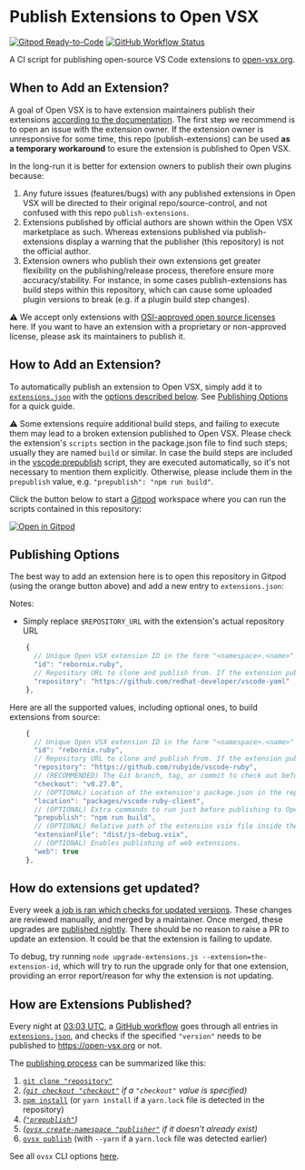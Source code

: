 # Publish Extensions to Open VSX

[![Gitpod Ready-to-Code](https://img.shields.io/badge/Gitpod-ready--to--code-908a85?logo=gitpod)](https://gitpod.io/#https://github.com/open-vsx/publish-extensions)
[![GitHub Workflow Status](https://github.com/open-vsx/publish-extensions/workflows/Publish%20extensions%20to%20open-vsx.org/badge.svg)](https://github.com/open-vsx/publish-extensions/actions?query=workflow%3A%22Publish+extensions+to+open-vsx.org%22)

A CI script for publishing open-source VS Code extensions to [open-vsx.org](https://open-vsx.org).

## When to Add an Extension?

A goal of Open VSX is to have extension maintainers publish their extensions [according to the documentation](https://github.com/eclipse/openvsx/wiki/Publishing-Extensions). The first step we recommend is to open an issue with the extension owner. If the extension owner is unresponsive for some time, this repo (publish-extensions) can be used **as a temporary workaround** to esure the extension is published to Open VSX.

In the long-run it is better for extension owners to publish their own plugins because:

1. Any future issues (features/bugs) with any published extensions in Open VSX will be directed to their original repo/source-control, and not confused with this repo `publish-extensions`.
1. Extensions published by official authors are shown within the Open VSX marketplace as such. Whereas extensions published via publish-extensions display a warning that the publisher (this repository) is not the official author.
1. Extension owners who publish their own extensions get greater flexibility on the publishing/release process, therefore ensure more accuracy/stability. For instance, in some cases publish-extensions has build steps within this repository, which can cause some uploaded plugin versions to break (e.g. if a plugin build step changes).

⚠️ We accept only extensions with [OSI-approved open source licenses](https://opensource.org/licenses) here. If you want to have an extension with a proprietary or non-approved license, please ask its maintainers to publish it.

## How to Add an Extension?

To automatically publish an extension to Open VSX, simply add it to [`extensions.json`](./extensions.json) with the [options described below](#publishing-options). See [Publishing Options](#publishing-options) for a quick guide.

⚠️ Some extensions require additional build steps, and failing to execute them may lead to a broken extension published to Open VSX. Please check the extension's `scripts` section in the package.json file to find such steps; usually they are named `build` or similar. In case the build steps are included in the [vscode:prepublish](https://code.visualstudio.com/api/working-with-extensions/publishing-extension#prepublish-step) script, they are executed automatically, so it's not necessary to mention them explicitly. Otherwise, please include them in the `prepublish` value, e.g. `"prepublish": "npm run build"`.

Click the button below to start a [Gitpod](https://gitpod.io) workspace where you can run the scripts contained in this repository:

[![Open in Gitpod](https://gitpod.io/button/open-in-gitpod.svg)](https://gitpod.io/#https://github.com/open-vsx/publish-extensions)

## Publishing Options

The best way to add an extension here is to open this repository in Gitpod (using the orange button above) and add a new entry to `extensions.json`:

Notes:
- Simply replace `$REPOSITORY_URL` with the extension's actual repository URL

```js
    {
      // Unique Open VSX extension ID in the form "<namespace>.<name>"
      "id": "rebornix.ruby",
      // Repository URL to clone and publish from. If the extension publishes `.vsix` files as release artifacts, this will determine the repo to fetch the releases from.
      "repository": "https://github.com/redhat-developer/vscode-yaml"
    },
```

Here are all the supported values, including optional ones, to build extensions from source:

```js
    {
      // Unique Open VSX extension ID in the form "<namespace>.<name>"
      "id": "rebornix.ruby",
      // Repository URL to clone and publish from. If the extension publishes `.vsix` files as release artifacts, this will determine the repo to fetch the releases from.
      "repository": "https://github.com/rubyide/vscode-ruby",
      // (RECOMMENDED) The Git branch, tag, or commit to check out before publishing (defaults to the repository's default branch)
      "checkout": "v0.27.0",
      // (OPTIONAL) Location of the extension's package.json in the repository (defaults to the repository's root directory)
      "location": "packages/vscode-ruby-client",
      // (OPTIONAL) Extra commands to run just before publishing to Open VSX (i.e. after "yarn/npm install", but before "vscode:prepublish")
      "prepublish": "npm run build",
      // (OPTIONAL) Relative path of the extension vsix file inside the git repo (i.e. when it is built by prepublish commands
      "extensionFile": "dist/js-debug.vsix",
      // (OPTIONAL) Enables publishing of web extensions.
      "web": true
    },
```

## How do extensions get updated?

Every week [a job is ran which checks for updated versions][upgrade-extensions-job]. These changes are reviewed manually, and merged by a maintainer. Once merged, these upgrades are [published nightly][publish-extensions-job]. There should be no reason to raise a PR to update an extension. It could be that the extension is failing to update.

To debug, try running `node upgrade-extensions.js --extension=the-extension-id`, which will try to run the upgrade only for that one extension, providing an error report/reason for why the extension is not updating.

## How are Extensions Published?

Every night at [03:03 UTC](https://github.com/open-vsx/publish-extensions/blob/e70fb554a5c265e53f44605dbd826270b860694b/.github/workflows/publish-extensions.yml#L3-L6), a [GitHub workflow](https://github.com/open-vsx/publish-extensions/blob/e70fb554a5c265e53f44605dbd826270b860694b/.github/workflows/publish-extensions.yml#L9-L21) goes through all entries in [`extensions.json`](./extensions.json), and checks if the specified `"version"` needs to be published to https://open-vsx.org or not.

The [publishing process](https://github.com/open-vsx/publish-extensions/blob/d2df425a84093023f4ee164592f2491c32166297/publish-extensions.js#L58-L87) can be summarized like this:

1. [`git clone "repository"`](https://github.com/open-vsx/publish-extensions/blob/d2df425a84093023f4ee164592f2491c32166297/publish-extensions.js#L61)
2. _([`git checkout "checkout"`](https://github.com/open-vsx/publish-extensions/blob/d2df425a84093023f4ee164592f2491c32166297/publish-extensions.js#L63) if a `"checkout"` value is specified)_
3. [`npm install`](https://github.com/open-vsx/publish-extensions/blob/d2df425a84093023f4ee164592f2491c32166297/publish-extensions.js#L68) (or `yarn install` if a `yarn.lock` file is detected in the repository)
4. _([`"prepublish"`](https://github.com/open-vsx/publish-extensions/blob/d2df425a84093023f4ee164592f2491c32166297/publish-extensions.js#L70))_
5. _([`ovsx create-namespace "publisher"`](https://github.com/open-vsx/publish-extensions/blob/d2df425a84093023f4ee164592f2491c32166297/publish-extensions.js#L75) if it doesn't already exist)_
6. [`ovsx publish`](https://github.com/open-vsx/publish-extensions/blob/d2df425a84093023f4ee164592f2491c32166297/publish-extensions.js#L86) (with `--yarn` if a `yarn.lock` file was detected earlier)

See all `ovsx` CLI options [here](https://github.com/eclipse/openvsx/blob/master/cli/README.md).

[upgrade-extensions-job]: https://github.com/open-vsx/publish-extensions/blob/master/.github/workflows/upgrade-extensions.yml
[publish-extensions-job]: https://github.com/open-vsx/publish-extensions/blob/master/.github/workflows/publish-extensions.yml
